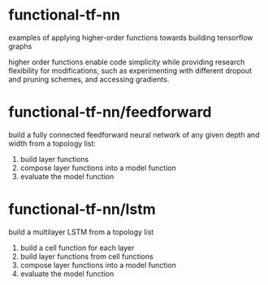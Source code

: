 # functional-tf-nn

examples of applying higher-order functions towards building tensorflow graphs

higher order functions enable code simplicity while providing research flexibility for modifications, such as experimenting with different dropout and pruning schemes, and accessing gradients.

# functional-tf-nn/feedforward
build a fully connected feedforward neural network of any given depth and width from a topology list:

1) build layer functions
2) compose layer functions into a model function
3) evaluate the model function

# functional-tf-nn/lstm
build a multilayer LSTM from a topology list  

1) build a cell function for each layer
2) build layer functions from cell functions
3) compose layer functions into a model function 
4) evaluate the model function


